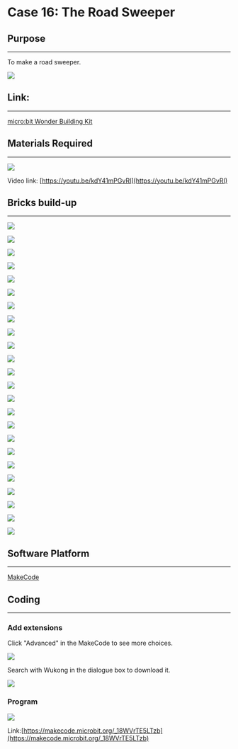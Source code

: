 # Case 16: The Road Sweeper

## Purpose
---
To make a road sweeper.
 
![](./images/case-16-01.png)


## Link: 
---
[micro:bit Wonder Building Kit](https://www.elecfreaks.com/micro-bit-wonder-building-kit-without-micro-bit-board.html)

## Materials Required
---
![](./images/case-16-02.png)


Video link:
[https://youtu.be/kdY41mPGvRI](https://youtu.be/kdY41mPGvRI)

## Bricks build-up
---


![](./images/step-case-16-01.png)

![](./images/step-case-16-02.png)

![](./images/step-case-16-03.png)

![](./images/step-case-16-04.png)

![](./images/step-case-16-05.png)

![](./images/step-case-16-06.png)

![](./images/step-case-16-07.png)

![](./images/step-case-16-08.png)

![](./images/step-case-16-09.png)

![](./images/step-case-16-10.png)

![](./images/step-case-16-11.png)

![](./images/step-case-16-12.png)

![](./images/step-case-16-13.png)

![](./images/step-case-16-14.png)

![](./images/step-case-16-15.png)

![](./images/step-case-16-16.png)

![](./images/step-case-16-17.png)

![](./images/step-case-16-18.png)

![](./images/step-case-16-19.png)

![](./images/step-case-16-20.png)

![](./images/step-case-16-21.png)

![](./images/step-case-16-22.png)

![](./images/step-case-16-23.png)

![](./images/step-case-16-24.png)


## Software Platform
---
[MakeCode](https://makecode.microbit.org/)

## Coding
---
### Add extensions
Click "Advanced" in the MakeCode to see more choices.
 
![](./images/case-01-03.png)

Search with Wukong in the dialogue box to download it. 

![](./images/case-01-04.png)





### Program
 
![](./images/case-16-05.png)

Link:[https://makecode.microbit.org/_18WVrTE5LTzb](https://makecode.microbit.org/_18WVrTE5LTzb)

